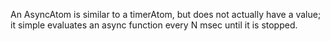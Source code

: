 An AsyncAtom is similar to a timerAtom, but does not actually have a value; it simple evaluates an async function every N msec until it is stopped.